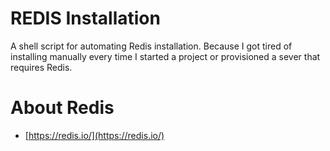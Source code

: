 # REDIS Installation

A shell script for automating Redis installation. Because I got tired of installing manually every time I started a project or provisioned a sever that requires Redis.

# About Redis
* [https://redis.io/](https://redis.io/)

